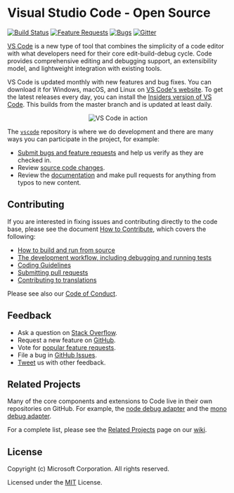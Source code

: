 # Visual Studio Code - Open Source

[![Build Status](https://vscode.visualstudio.com/_apis/public/build/definitions/a4cdce18-a05c-4bb8-9476-5d07e63bfd76/1/badge?branchName=master)](https://aka.ms/vscode-builds)
[![Feature Requests](https://img.shields.io/github/issues/Microsoft/vscode/feature-request.svg)](https://github.com/Microsoft/vscode/issues?q=is%3Aopen+is%3Aissue+label%3Afeature-request+sort%3Areactions-%2B1-desc)
[![Bugs](https://img.shields.io/github/issues/Microsoft/vscode/bug.svg)](https://github.com/Microsoft/vscode/issues?utf8=✓&q=is%3Aissue+is%3Aopen+label%3Abug)
[![Gitter](https://img.shields.io/badge/chat-on%20gitter-blue.svg)](https://gitter.im/Microsoft/vscode)

[VS Code](https://code.visualstudio.com) is a new type of tool that combines the simplicity of
a code editor with what developers need for their core edit-build-debug cycle. Code
provides comprehensive editing and debugging support, an extensibility model, and lightweight integration with existing tools.

VS Code is updated monthly with new features and bug fixes. You can download it for Windows, macOS, and Linux on [VS Code's website](https://code.visualstudio.com/Download). To get the latest releases every day, you can install the [Insiders version of VS Code](https://code.visualstudio.com/insiders). This builds from the master branch and is updated at least daily.

<p align="center">
  <img alt="VS Code in action" src="https://cloud.githubusercontent.com/assets/11839736/16642200/6624dde0-43bd-11e6-8595-c81885ba0dc2.png">
</p>

The [`vscode`](https://github.com/microsoft/vscode) repository is where we do development and there are many ways you can participate in the project, for example:

* [Submit bugs and feature requests](https://github.com/microsoft/vscode/issues) and help us verify as they are checked in.
* Review [source code changes](https://github.com/microsoft/vscode/pulls).
* Review the [documentation](https://github.com/microsoft/vscode-docs) and make pull requests for anything from typos to new content.

## Contributing

If you are interested in fixing issues and contributing directly to the code base,
please see the document [How to Contribute](https://github.com/Microsoft/vscode/wiki/How-to-Contribute), which covers the following:

* [How to build and run from source](https://github.com/Microsoft/vscode/wiki/How-to-Contribute#build-and-run-from-source)
* [The development workflow, including debugging and running tests](https://github.com/Microsoft/vscode/wiki/How-to-Contribute#development-workflow)
* [Coding Guidelines](https://github.com/Microsoft/vscode/wiki/Coding-Guidelines)
* [Submitting pull requests](https://github.com/Microsoft/vscode/wiki/How-to-Contribute#pull-requests)
* [Contributing to translations](https://aka.ms/vscodeloc)

Please see also our [Code of Conduct](CODE_OF_CONDUCT.md).

## Feedback

* Ask a question on [Stack Overflow](https://stackoverflow.com/questions/tagged/vscode).
* Request a new feature on [GitHub](CONTRIBUTING.md).
* Vote for [popular feature requests](https://github.com/Microsoft/vscode/issues?q=is%3Aopen+is%3Aissue+label%3Afeature-request+sort%3Areactions-%2B1-desc).
* File a bug in [GitHub Issues](https://github.com/Microsoft/vscode/issues).
* [Tweet](https://twitter.com/code) us with other feedback.

## Related Projects

Many of the core components and extensions to Code live in their own repositories on GitHub. For example, the [node debug adapter](https://github.com/microsoft/vscode-node-debug) and the [mono debug adapter](https://github.com/microsoft/vscode-mono-debug).

For a complete list, please see the [Related Projects](https://github.com/Microsoft/vscode/wiki/Related-Projects) page on our [wiki](https://github.com/Microsoft/vscode/wiki).

## License

Copyright (c) Microsoft Corporation. All rights reserved.

Licensed under the [MIT](LICENSE.txt) License.
